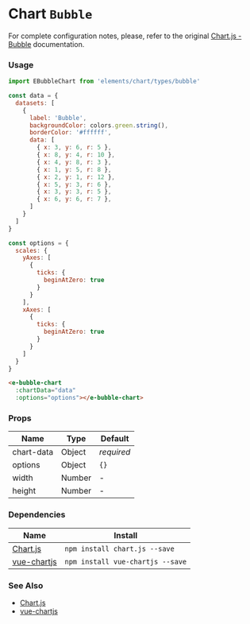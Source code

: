 # Chart `Bubble`

For complete configuration notes, please, refer to the original [Chart.js - Bubble](http://www.chartjs.org/docs/latest/charts/bubble.html) documentation.

<!-- STORY -->

### Usage

```javascript
import EBubbleChart from 'elements/chart/types/bubble'

const data = {
  datasets: [
    {
      label: 'Bubble',
      backgroundColor: colors.green.string(),
      borderColor: '#ffffff',
      data: [
        { x: 3, y: 6, r: 5 },
        { x: 8, y: 4, r: 10 },
        { x: 4, y: 8, r: 3 },
        { x: 1, y: 5, r: 8 },
        { x: 2, y: 1, r: 12 },
        { x: 5, y: 3, r: 6 },
        { x: 3, y: 3, r: 5 },
        { x: 6, y: 6, r: 7 },
      ]
    }
  ]
}

const options = {
  scales: {
    yAxes: [
      {
        ticks: {
          beginAtZero: true
        }
      }
    ],
    xAxes: [
      {
        ticks: {
          beginAtZero: true
        }
      }
    ]
  }
}
```
```html
<e-bubble-chart
  :chartData="data"
  :options="options"></e-bubble-chart>
```

### Props

| Name        | Type    | Default    |
|-------------|---------|------------|
| chart-data  | Object  | *required* |
| options     | Object  | `{}`       |
| width       | Number  | -          |
| height      | Number  | -          |

### Dependencies

| Name        | Install    |
|-------------|---------|
| [Chart.js](http://www.chartjs.org/) | `npm install chart.js --save` |
| [vue-chartjs](https://github.com/apertureless/vue-chartjs) | `npm install vue-chartjs --save` |

### See Also
- [Chart.js](http://www.chartjs.org/)
- [vue-chartjs](https://github.com/apertureless/vue-chartjs)
